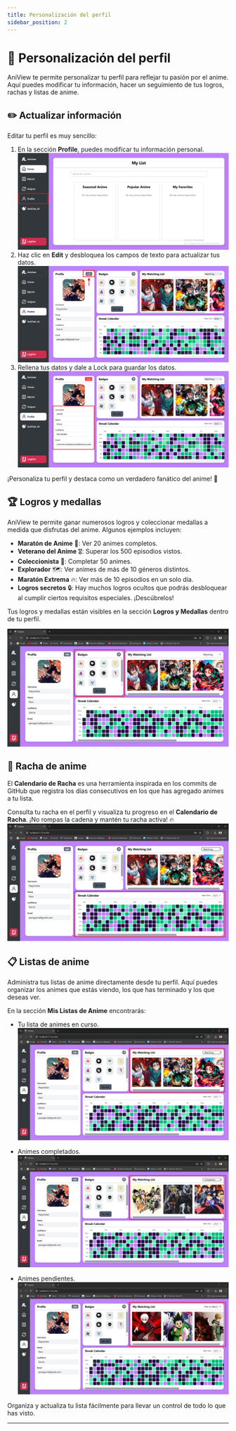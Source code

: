 ```yaml
---
title: Personalización del perfil
sidebar_position: 2
---
```


# 🎨 Personalización del perfil

AniView te permite personalizar tu perfil para reflejar tu pasión por el anime. Aquí puedes modificar tu información, hacer un seguimiento de tus logros, rachas y listas de anime.

## ✏️ Actualizar información

Editar tu perfil es muy sencillo:

1. En la sección **Profile**, puedes modificar tu información personal.
   ![ProfilePrimerPaso](../docsImg/profileprimerpaso.png)
2. Haz clic en **Edit** y desbloquea los campos de texto para actualizar tus datos.
   ![ProfileSegundoPaso](../docsImg/profilesegundopaso.png)
3. Rellena tus datos y dale a Lock para guardar los datos.
   ![ProfileTercerPaso](../docsImg/profiletercerpaso.png)

¡Personaliza tu perfil y destaca como un verdadero fanático del anime! 🎌

## 🏆 Logros y medallas

AniView te permite ganar numerosos logros y coleccionar medallas a medida que disfrutas del anime. Algunos ejemplos incluyen:

- **Maratón de Anime** 🏅: Ver 20 animes completos.
- **Veterano del Anime** 🎖️: Superar los 500 episodios vistos.
- **Coleccionista** 📀: Completar 50 animes.
- **Explorador** 🗺️: Ver animes de más de 10 géneros distintos.
- **Maratón Extrema** 🔥: Ver más de 10 episodios en un solo día.
- **Logros secretos** 🔒: Hay muchos logros ocultos que podrás desbloquear al cumplir ciertos requisitos especiales. ¡Descúbrelos!

Tus logros y medallas están visibles en la sección **Logros y Medallas** dentro de tu perfil.

![Medallas Anipon](../docsImg/AniponBadges.png)

## 📅 Racha de anime

El **Calendario de Racha** es una herramienta inspirada en los commits de GitHub que registra los días consecutivos en los que has agregado animes a tu lista.

Consulta tu racha en el perfil y visualiza tu progreso en el **Calendario de Racha**. ¡No rompas la cadena y mantén tu racha activa! 🔥
![Streak Calendar](../docsImg/AniponStreakCalendar.png)

## 📋 Listas de anime

Administra tus listas de anime directamente desde tu perfil. Aquí puedes organizar los animes que estás viendo, los que has terminado y los que deseas ver.

En la sección **Mis Listas de Anime** encontrarás:

- Tu lista de animes en curso.
  ![WatchingList](../docsImg/AniponWatchingList.png)

- Animes completados.
  ![Completed List](../docsImg/AniponCompletedList.png)

- Animes pendientes.
  ![Plan to Watch List](../docsImg/AniponPlanToWatchList.png)

Organiza y actualiza tu lista fácilmente para llevar un control de todo lo que has visto.

---
